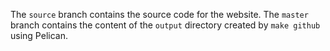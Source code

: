 The `source` branch contains the source code for the website. The `master` branch contains the content of the `output` directory created by `make github` using Pelican.
